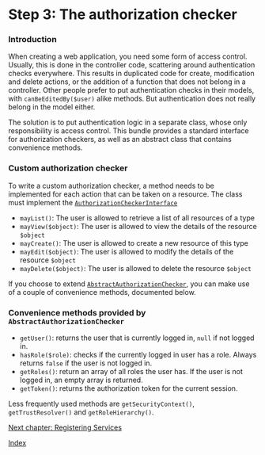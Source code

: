 Step 3: The authorization checker
=================================

### Introduction

When creating a web application, you need some form of access control.
Usually, this is done in the controller code, scattering around authentication checks everywhere.
This results in duplicated code for create, modification and delete actions, or the addition of a function that does not belong in a controller.
Other people prefer to put authentication checks in their models, with `canBeEditedBy($user)` alike methods. But authentication does not really belong in the model either.

The solution is to put authentication logic in a separate class, whose only responsibility is access control.
This bundle provides a standard interface for authorization checkers, as well as an abstract class that contains convenience methods.

### Custom authorization checker

To write a custom authorization checker, a method needs to be implemented for each action that can be taken on a resource.
The class must implement the [`AuthorizationCheckerInterface`](../../Security/AuthorizationCheckerInterface.php)

 * `mayList()`: The user is allowed to retrieve a list of all resources of a type
 * `mayView($object)`: The user is allowed to view the details of the resource `$object`
 * `mayCreate()`: The user is allowed to create a new resource of this type
 * `mayEdit($object)`: The user is allowed to modify the details of the resource `$object`
 * `mayDelete($object)`: The user is allowed to delete the resource `$object`

If you choose to extend [`AbstractAuthorizationChecker`](../../Security/AbstractAuthorizationChecker.php), you can make use of a couple of convenience methods, documented below.

### Convenience methods provided by `AbstractAuthorizationChecker`

* `getUser()`: returns the user that is currently logged in, `null` if not logged in.
* `hasRole($role)`: checks if the currently logged in user has a role. Always returns `false` if the user is not logged in.
* `getRoles()`: return an array of all roles the user has. If the user is not logged in, an empty array is returned.
* `getToken()`: returns the authorization token for the current session.

Less frequently used methods are `getSecurityContext()`, `getTrustResolver()` and `getRoleHierarchy()`.

[Next chapter: Registering Services](4-services.md)

[Index](index.md)
